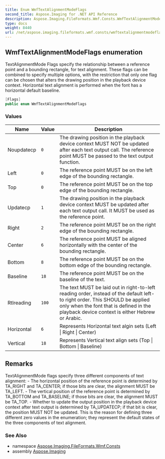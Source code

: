 ```yaml
---
title: Enum WmfTextAlignmentModeFlags
second_title: Aspose.Imaging for .NET API Reference
description: Aspose.Imaging.FileFormats.Wmf.Consts.WmfTextAlignmentModeFlags enum. TextAlignmentMode Flags specify the relationship between a reference point and a bounding rectangle for text alignment. These flags can be combined to specify multiple options with the restriction that only one flag can be chosen that alters the drawing position in the playback device context. Horizontal text alignment is performed when the font has a horizontal default baseline
type: docs
weight: 8440
url: /net/aspose.imaging.fileformats.wmf.consts/wmftextalignmentmodeflags/
---
```

## WmfTextAlignmentModeFlags enumeration

TextAlignmentMode Flags specify the relationship between a reference point and a bounding rectangle, for text alignment. These flags can be combined to specify multiple options, with the restriction that only one flag can be chosen that alters the drawing position in the playback device context. Horizontal text alignment is performed when the font has a horizontal default baseline.

```csharp
[Flags]
public enum WmfTextAlignmentModeFlags
```

### Values

| Name | Value | Description |
| --- | --- | --- |
| Noupdatecp | `0` | The drawing position in the playback device context MUST NOT be updated after each text output call. The reference point MUST be passed to the text output function. |
| Left | `0` | The reference point MUST be on the left edge of the bounding rectangle. |
| Top | `0` | The reference point MUST be on the top edge of the bounding rectangle. |
| Updatecp | `1` | The drawing position in the playback device context MUST be updated after each text output call. It MUST be used as the reference point. |
| Right | `2` | The reference point MUST be on the right edge of the bounding rectangle. |
| Center | `6` | The reference point MUST be aligned horizontally with the center of the bounding rectangle. |
| Bottom | `8` | The reference point MUST be on the bottom edge of the bounding rectangle. |
| Baseline | `18` | The reference point MUST be on the baseline of the text. |
| Rtlreading | `100` | The text MUST be laid out in right-to-left reading order, instead of the default left-to right order. This SHOULD be applied only when the font that is defined in the playback device context is either Hebrew or Arabic. |
| Horizontal | `6` | Represents Horizontal text algin sets (Left &#x7C; Right &#x7C; Center) |
| Vertical | `18` | Represents Vertical text align sets (Top &#x7C; Bottom &#x7C; Baseline) |

## Remarks

TextAlignmentMode flags specify three different components of text alignment: - The horizontal position of the reference point is determined by TA_RIGHT and TA_CENTER; if those bits are clear, the alignment MUST be TA_LEFT. - The vertical position of the reference point is determined by TA_BOTTOM and TA_BASELINE; if those bits are clear, the alignment MUST be TA_TOP. - Whether to update the output position in the playback device context after text output is determined by TA_UPDATECP; if that bit is clear, the position MUST NOT be updated. This is the reason for defining three different zero values in the enumeration; they represent the default states of the three components of text alignment.

### See Also

* namespace [Aspose.Imaging.FileFormats.Wmf.Consts](../../aspose.imaging.fileformats.wmf.consts/)
* assembly [Aspose.Imaging](../../)


